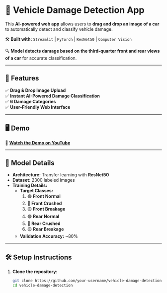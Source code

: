 # 🚗 Vehicle Damage Detection App

This **AI-powered web app** allows users to **drag and drop an image of a car** to automatically detect and classify vehicle damage.

🛠 **Built with:** `Streamlit` | `PyTorch` | `ResNet50` | `Computer Vision`  

🔍 **Model detects damage based on the third-quarter front and rear views of a car** for accurate classification.

---

## 📌 Features

✅ **Drag & Drop Image Upload**  
✅ **Instant AI-Powered Damage Classification**  
✅ **6 Damage Categories**  
✅ **User-Friendly Web Interface**  

---

## 🖥️ Demo

🎥 **[Watch the Demo on YouTube](https://youtu.be/gYjGngnLAHg)**  

---

## 🎯 Model Details

- **Architecture:** Transfer learning with **ResNet50**
- **Dataset:** 2300 labeled images
- **Training Details:**
  - **Target Classes:**
    1. 🟢 **Front Normal**
    2. 🔴 **Front Crushed**
    3. 🟡 **Front Breakage**
    4. 🟢 **Rear Normal**
    5. 🔴 **Rear Crushed**
    6. 🟡 **Rear Breakage**
  - **Validation Accuracy:** ~80%

---

## 🛠 Setup Instructions

1. **Clone the repository**:
   ```sh
   git clone https://github.com/your-username/vehicle-damage-detection.git
   cd vehicle-damage-detection
